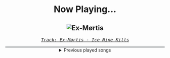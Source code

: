 <div align="center"> 
<h1>Now Playing...</h1>

![Ex-Mørtis](https://i.scdn.co/image/ab67616d00001e02eb2826b3e23703d6e1d1bd0a)
--
_<samp><a href="https://open.spotify.com/track/6Qqoa3GBt5Zne5F1iWFB2S">Track: Ex-Mørtis - Ice Nine Kills</a></samp>_

<div style="border: 1px #4B5054 solid"></div>
<details>
  <summary>
    Previous played songs
  </summary>
  <table>
    <thead>
      <tr>
        <th>
          Artist
        </th>
        <th>
          Song
        </th>
        <th>
          Link
        </th>
      </tr>
    </thead>
    <tbody>
      <tr><td>Ice Nine Kills</td><td>Ex-Mørtis</td><td><a href="https://open.spotify.com/track/6Qqoa3GBt5Zne5F1iWFB2S">https://open.spotify.com/track/6Qqoa3GBt5Zne5F1iWFB2S</a></td></tr><tr><td>Blue Stahli</td><td>Red Carpet Rush</td><td><a href="https://open.spotify.com/track/1lV6zB762AybLjeesVYqgN">https://open.spotify.com/track/1lV6zB762AybLjeesVYqgN</a></td></tr><tr><td>Blue Stahli</td><td>ULTRAnumb - Paul Udarov Remix</td><td><a href="https://open.spotify.com/track/4NOKedLAEhWB3NewYuyiMS">https://open.spotify.com/track/4NOKedLAEhWB3NewYuyiMS</a></td></tr><tr><td>Blue Stahli</td><td>Mystique</td><td><a href="https://open.spotify.com/track/2ZVdestl5lsVJn8eyN2cJS">https://open.spotify.com/track/2ZVdestl5lsVJn8eyN2cJS</a></td></tr><tr><td>Blue Stahli</td><td>The Perfect Heist</td><td><a href="https://open.spotify.com/track/1pyBbFSyX3rsppHb6Rxv1Y">https://open.spotify.com/track/1pyBbFSyX3rsppHb6Rxv1Y</a></td></tr><tr><td>Blue Stahli</td><td>Rumbleshaker</td><td><a href="https://open.spotify.com/track/3EbIzBApPXFQBC374sQq83">https://open.spotify.com/track/3EbIzBApPXFQBC374sQq83</a></td></tr><tr><td>Blue Stahli</td><td>Tenacity</td><td><a href="https://open.spotify.com/track/0UA9nqMha0UDUnVShdXwZh">https://open.spotify.com/track/0UA9nqMha0UDUnVShdXwZh</a></td></tr><tr><td>Blue Stahli</td><td>Rapid Fire</td><td><a href="https://open.spotify.com/track/6d42rxepdlumNHwxEQOYOJ">https://open.spotify.com/track/6d42rxepdlumNHwxEQOYOJ</a></td></tr><tr><td>Blue Stahli</td><td>Something in the Woods</td><td><a href="https://open.spotify.com/track/3WS28xHh2AKQMv66O2XaIC">https://open.spotify.com/track/3WS28xHh2AKQMv66O2XaIC</a></td></tr><tr><td>Blue Stahli</td><td>So So Bad</td><td><a href="https://open.spotify.com/track/5c3Vn73dQnsIT4j4kOrkN2">https://open.spotify.com/track/5c3Vn73dQnsIT4j4kOrkN2</a></td></tr><tr><td>Blue Stahli</td><td>Battleground</td><td><a href="https://open.spotify.com/track/1POkHr1hYCyWNk6s4RpB46">https://open.spotify.com/track/1POkHr1hYCyWNk6s4RpB46</a></td></tr><tr><td>Blue Stahli</td><td>Burning Bridges</td><td><a href="https://open.spotify.com/track/4t4SEPDMgMNxQjO5yIBu0K">https://open.spotify.com/track/4t4SEPDMgMNxQjO5yIBu0K</a></td></tr><tr><td>Blue Stahli</td><td>Jet Set</td><td><a href="https://open.spotify.com/track/5rGUuidTr5XiHQini3vV8b">https://open.spotify.com/track/5rGUuidTr5XiHQini3vV8b</a></td></tr><tr><td>Blue Stahli</td><td>Ready for Battle</td><td><a href="https://open.spotify.com/track/7AK8mdl5b4Czm74EuUMiap">https://open.spotify.com/track/7AK8mdl5b4Czm74EuUMiap</a></td></tr><tr><td>Blue Stahli</td><td>Railgun</td><td><a href="https://open.spotify.com/track/2D6PWPuJJhzs27wMqK1z1x">https://open.spotify.com/track/2D6PWPuJJhzs27wMqK1z1x</a></td></tr><tr><td>Blue Stahli</td><td>Glitterati</td><td><a href="https://open.spotify.com/track/7AVpmidLjVlokO4jVY8QKz">https://open.spotify.com/track/7AVpmidLjVlokO4jVY8QKz</a></td></tr><tr><td>Blue Stahli</td><td>Chaser</td><td><a href="https://open.spotify.com/track/6Ohd5OMeI8YZuO3MzUAXxi">https://open.spotify.com/track/6Ohd5OMeI8YZuO3MzUAXxi</a></td></tr><tr><td>Blue Stahli</td><td>Armageddon - Entropy Zero Remix</td><td><a href="https://open.spotify.com/track/5WqvGAucfy6DpXk7zzfs3R">https://open.spotify.com/track/5WqvGAucfy6DpXk7zzfs3R</a></td></tr><tr><td>Blue Stahli</td><td>East</td><td><a href="https://open.spotify.com/track/0e9UIPLxwauwnuOsUCTTK7">https://open.spotify.com/track/0e9UIPLxwauwnuOsUCTTK7</a></td></tr><tr><td>Blue Stahli</td><td>Bulletproof</td><td><a href="https://open.spotify.com/track/0iuE3uKfXCdekLII3R6Blx">https://open.spotify.com/track/0iuE3uKfXCdekLII3R6Blx</a></td></tr>
    </tbody>
  </table>
</details>

</div>
